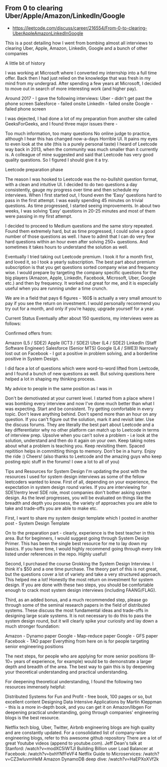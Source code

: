 ## From 0 to clearing Uber/Apple/Amazon/LinkedIn/Google
- https://leetcode.com/discuss/career/216554/From-0-to-clearing-UberAppleAmazonLinkedInGoogle


This is a post detailing how I went from bombing almost all interviews to clearing Uber, Apple, Amazon, Linkedin, Google and a bunch of other companies

A little bit of history

I was working at Microsoft where I converted my internship into a full time offer. Back then I had just relied on the knowledge that was fresh in my mind from my undergrad. After spending a few years at Microsoft, I decided to move out in search of more interesting work (and higher pay).

Around 2017 - I gave the following interviews:
Uber - didn't get past the phone screen
Salesforce - failed onsite
LinkedIn - failed onsite
Google - failed phone screen

I was dejected, I had done a lot of my preparation from another site called GeeksForGeeks, and I found three major issues there -

Too much information, too many questions
No online judge to practice, although I hear this has changed now-a-days
Horrible UI. It pains my eyes to even look at the site (this is a purely personal taste)
I heard of Leetcode way back in 2013, when the community was much smaller than it currently is. A colleague of mine suggested and said that Leetcode has very good quality questions. So I figured I should give it a try.

Leetcode preparation phase

The reason I was hooked to Leetcode was the no-bullshit question format, with a clean and intuitive UI. I decided to do two questions a day consistently, gauge my progress over time and then schedule my interviews. When I first started out, I found even the ‘Easy’ questions hard to pass in the first attempt. I was easily spending 45 minutes on trivial questions. As time progressed, I started seeing improvements. In about two weeks, I was solving ‘Easy’ questions in 20-25 minutes and most of them were passing in my first attempt.

I decided to proceed to Medium questions and the same story repeated. Found them extremely hard, but as time progressed, I could solve a good number of those questions as well. I have to admit that I can do very few hard questions within an hour even after solving 250+ questions. And sometimes it takes hours to understand the solution as well.

Eventually I tried taking out Leetcode premium. I took it for a month first, and loved it, so I took a yearly subscription. The best part about premium subscription is that you get questions sorted company wise and frequency wise. I would prepare by targeting the company specific questions for the big players (Amazon, Apple, LinkedIn, Facebook, Microsoft, Uber, Google etc.) and then by frequency. It worked out great for me, and it is especially useful when you are running under a time crunch.

We are in a field that pays 6 figures - 160$ is actually a very small amount to pay if you see the return on investment. I would personally recommend you try out for a month, and only if you’re happy, upgrade yourself for a year.

Current Status
Eventually after about 150 questions, my interviews were as follows:

Confirmed offers from:

Amazon (L5 / SDE2)
Apple (ICT3 / SDE2)
Uber (L4 / SDE2)
LinkedIn (Staff Software Engineer)
Salesforce (Senior MTS)
Google (L4 / SWE3)
Narrowly lost out on Facebook - I got a positive in problem solving, and a borderline positive in System Design.

I did face a lot of questions which were word-to-word lifted from Leetcode, and I found a bunch of new questions as well. But solving questions here helped a lot in shaping my thinking process.

My advice to people in the same position as I was in

Don't be demotivated at your current level. I started from a place where I was bombing every interview and now I've done much better than what I was expecting. Start and be consistent.
Try getting comfortable in every topic. Don't leave anything behind.
Don't spend more than an hour on any question. If you can't figure out the solution, mark it and revisit later.
Use the discuss forums. They are literally the best part about Leetcode and a key differentiator why no other platform can match up to Leetcode in terms of interview prep.
Upsolve when you can't solve a problem - i.e look at the solution, understand and then do it again on your own.
Keep taking notes about what a problem is teaching you. Keep revisiting them. Spaced repitition helps in committing things to memory.
Don't be in a hurry. Enjoy the ride :)
Cheers! (also thanks to Leetcode and the amazing guys who keep posting epic stuff in the forums! I owe a lot to all of you)

Tips and Resources for System Design
I'm updating the post with the resources I used for system design interviews as some of the fellow leetcoders wanted to know.
First of all, depending on your experience, the expectation in system design round varies. If you are interviewing for SDE1/entry level SDE role, most companies don't bother asking system design. As the level progresses, you will be evaluated on things like the breadth and depth you possess, the variety of approaches you are able to take and trade-offs you are able to make etc.

First, I want to share my system design template which I posted in another post - System Design Template

On to the preparation part - clearly, experience is the best teacher in this area. But for beginners, I would suggest going through System Design Primer. This has been the single best resource for me to lay down my basics. If you have time, I would highly recommend going through every link listed under references in the repo. Highly useful!

Second, I purchased the course Grokking the System Design Interview. I think it's $50 and a one time purchase. The theory part of this is not great, but the questions cover a lot of variety and take a very structured approach. This helped me a lot! Honestly the most return on investment for system design. If you are done with these two steps, you should be comfortable enough to crack most system design interviews (including FAANG/FLAG).

Third, as an added bonus, and a much recommended step, please go through some of the seminal research papers in the field of distributed systems. These discuss the most fundamental ideas and trade-offs in designing large scale systems. It is not necessary to do this to pass the system design round, but it will clearly spike your curiosity and lay down a much stronger foundation:

Amazon - Dynamo paper
Google - Map-reduce paper
Google - GFS paper
Facebook - TAO paper
Everything from here on is for people targeting senior engineering positions

The next steps, for people who are applying for more senior positions (8-10+ years of experience, for example) would be to demonstrate a larger depth and breadth of the area. The best way to gain this is by deepening your theoretical understanding and practical understanding.

For deepening theoretical understanding, I found the following two resources immensely helpful:

Distributed Systems for Fun and Profit - free book, 100 pages or so, but excellent content
Designing Data Intensive Applications by Martin Kleppman - this is a more in-depth book, and you can get it on Amazon/libgen
For deepening practical understanding, going through companies' engineering blogs is the best resource.

Netflix tech blog, Uber, Twitter, Airbnb engineering blogs are high quality and are constantly updated.
For a consolidated list of company-wise engineering blogs, refer to this awesome github repository
There are a lot of great Youtube videos (append to youtube.com).
Jeff Dean's talk at Stanford: /watch?v=modXC5IWTJI
Building Billion user Load Balancer at Facebook: /watch?v=bxhYNfFeVF4
Netflix Guide to Microservices: /watch?v=CZ3wIuvmHeM
Amazon DynamoDB deep dive: /watch?v=HaEPXoXVf2k